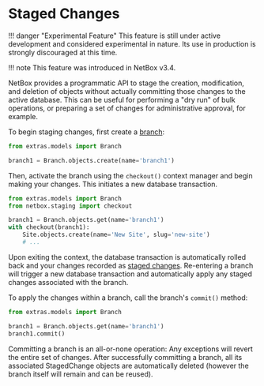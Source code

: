 # Staged Changes

!!! danger "Experimental Feature"
    This feature is still under active development and considered experimental in nature. Its use in production is strongly discouraged at this time.

!!! note
    This feature was introduced in NetBox v3.4.

NetBox provides a programmatic API to stage the creation, modification, and deletion of objects without actually committing those changes to the active database. This can be useful for performing a "dry run" of bulk operations, or preparing a set of changes for administrative approval, for example.

To begin staging changes, first create a [branch](../../models/extras/branch.md):

```python
from extras.models import Branch

branch1 = Branch.objects.create(name='branch1')
```

Then, activate the branch using the `checkout()` context manager and begin making your changes. This initiates a new database transaction.

```python
from extras.models import Branch
from netbox.staging import checkout

branch1 = Branch.objects.get(name='branch1')
with checkout(branch1):
    Site.objects.create(name='New Site', slug='new-site')
    # ...
```

Upon exiting the context, the database transaction is automatically rolled back and your changes recorded as [staged changes](../../models/extras/stagedchange.md). Re-entering a branch will trigger a new database transaction and automatically apply any staged changes associated with the branch.

To apply the changes within a branch, call the branch's `commit()` method:

```python
from extras.models import Branch

branch1 = Branch.objects.get(name='branch1')
branch1.commit()
```

Committing a branch is an all-or-none operation: Any exceptions will revert the entire set of changes. After successfully committing a branch, all its associated StagedChange objects are automatically deleted (however the branch itself will remain and can be reused).
